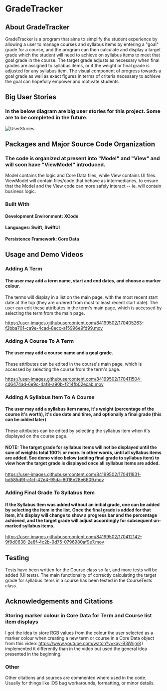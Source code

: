 #  GradeTracker

## About GradeTracker
GradeTracker is a program that aims to simplify the student experience by allowing a user to manage courses and syllabus items by entering a "goal" grade for a course, and the program can then calculate and display a target grade which the student will need to achieve on syllabus items to meet that goal grade in the course. The target grade adjusts as necessary when final grades are assigned to syllabus items, or if the weight or final grade is adjusted for any syllabus item.
The visual component of progress towards a goal grade as well as exact figures in terms of criteria necessary to achieve the goal can hopefully empower and motivate students.

## Big User Stories
### In the below diagram are big user stories for this project. Some are to be completed in the future.
![UserStories](https://user-images.githubusercontent.com/84199502/170409763-c1c44888-cea0-4713-a6ae-e41e30e196a1.png)

## Packages and Major Source Code Organization 
### The code is organized at present into "Model" and "View" and will soon have "ViewModel" introduced. 
Model contains the logic and Core Data files, while View contains UI files. ViewModel will contain files/code that behave as intermediaries, to ensure that the Model and the View code can more safely interact -- ie. will contain business logic.

### Built With
#### Development Environment: XCode
#### Languages: Swift, SwiftUI
#### Persistence Framework: Core Data

## Usage and Demo Videos
### Adding A Term
#### The user may add a term name, start and end dates, and choose a marker colour.
The terms will display in a list on the main page, with the most recent start date at the top (they are ordered from most to least recent start date).
The user can edit these attributes in the term's main page, which is accessed by selecting the term from the main page.

https://user-images.githubusercontent.com/84199502/170405263-f2bba701-ca9e-4cad-8ecc-a15996e9fd99.mov

### Adding A Course To A Term
#### The user may add a course name and a goal grade.
These attributes can be edited in the course's main page, which is accessed by selecting the course from the term's page.

https://user-images.githubusercontent.com/84199502/170411504-cd6474ad-6e9c-4af8-a90b-f214fb02ecab.mov

### Adding A Syllabus Item To A Course
#### The user may add a syllabus item name, it's weight (percentage of the course it's worth), it's due date and time, and optionally a final grade (this can be added later)
These attributes can be edited by selecting the syllabus item when it's displayed on the course page.
#### NOTE: The target grade for syllabus items will not be displayed until the sum of weights total 100% or more. In other words, until all syllabus items are added. See demo video below (adding final grade to syllabus item) to view how the target grade is displayed once all syllabus items are added.

https://user-images.githubusercontent.com/84199502/170411831-bd585d9f-c1cf-42e4-95da-8018e28e6609.mov

### Adding Final Grade To Syllabus Item
#### If the Syllabus Item was added without an initial grade, one can be added by selecting the item in the list. Once the final grade is added for that item, it's display will change to show a progress bar and the percentage achieved, and the target grade will adjust accordingly for subsequent un-marked syllabus items. 

https://user-images.githubusercontent.com/84199502/170412142-9f9d0638-2e8f-4c2b-9d75-0796980af9e7.mov

## Testing
Tests have been written for the Course class so far, and more tests will be added (UI tests). The main functionality of correctly calculating the target grade for syllabus items in a course has been tested in the CourseTests class.

## Acknowledgements and Citations
### Storing marker colour in Core Data for Term and Course list item displays
I got the idea to store RGB values from the colour the user selected as a marker colour when creating a new term or course in a Core Data object from this video: https://www.youtube.com/watch?v=kay-B3jWjm8
I implemented it differently than in the video but used the general idea presented in the beginning.

### Other
Other citations and sources are commented where used in the code. Usually for things like iOS bug workarounds, formatting, or minor details. 
